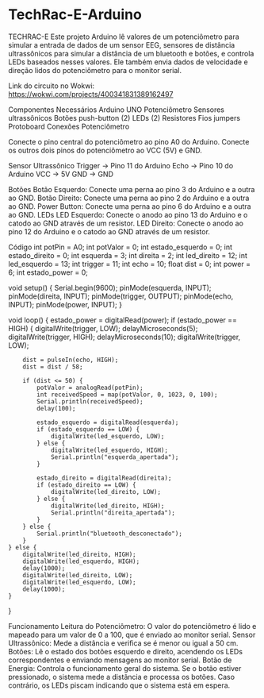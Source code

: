 # TechRac-E-Arduino
TECHRAC-E
Este projeto Arduino lê valores de um potenciômetro para simular a entrada de dados de um sensor EEG, sensores de distância ultrassônicos para simular a distância de um bluetooth e botões, e controla LEDs baseados nesses valores. Ele também envia dados de velocidade e direção lidos do potenciômetro para o monitor serial.

Link do circuito no Wokwi: https://wokwi.com/projects/400341831389162497

Componentes Necessários
Arduino UNO
Potenciômetro
Sensores ultrassônicos
Botões push-button (2)
LEDs (2)
Resistores
Fios jumpers
Protoboard
Conexões
Potenciômetro

Conecte o pino central do potenciômetro ao pino A0 do Arduino.
Conecte os outros dois pinos do potenciômetro ao VCC (5V) e GND.

Sensor Ultrassônico
Trigger -> Pino 11 do Arduino
Echo -> Pino 10 do Arduino
VCC -> 5V
GND -> GND

Botões
Botão Esquerdo: Conecte uma perna ao pino 3 do Arduino e a outra ao GND.
Botão Direito: Conecte uma perna ao pino 2 do Arduino e a outra ao GND.
Power Button: Conecte uma perna ao pino 6 do Arduino e a outra ao GND.
LEDs
LED Esquerdo: Conecte o anodo ao pino 13 do Arduino e o catodo ao GND através de um resistor.
LED Direito: Conecte o anodo ao pino 12 do Arduino e o catodo ao GND através de um resistor.


Código
int potPin = A0;
int potValor = 0;
int estado_esquerdo = 0;
int estado_direito = 0;
int esquerda = 3;
int direita = 2;
int led_direito = 12;
int led_esquerdo = 13;
int trigger = 11;
int echo = 10;
float dist = 0;
int power = 6;
int estado_power = 0;

void setup() {
    Serial.begin(9600);
    pinMode(esquerda, INPUT);
    pinMode(direita, INPUT);
    pinMode(trigger, OUTPUT);
    pinMode(echo, INPUT);
    pinMode(power, INPUT);
}

void loop() {
    estado_power = digitalRead(power);
    if (estado_power == HIGH) {
        digitalWrite(trigger, LOW);
        delayMicroseconds(5);
        digitalWrite(trigger, HIGH);
        delayMicroseconds(10);
        digitalWrite(trigger, LOW);

        dist = pulseIn(echo, HIGH);
        dist = dist / 58;

        if (dist <= 50) {
            potValor = analogRead(potPin);
            int receivedSpeed = map(potValor, 0, 1023, 0, 100);  
            Serial.println(receivedSpeed);
            delay(100);

            estado_esquerdo = digitalRead(esquerda);
            if (estado_esquerdo == LOW) {
                digitalWrite(led_esquerdo, LOW);
            } else {
                digitalWrite(led_esquerdo, HIGH);
                Serial.println("esquerda_apertada");
            }

            estado_direito = digitalRead(direita);
            if (estado_direito == LOW) {
                digitalWrite(led_direito, LOW);
            } else {
                digitalWrite(led_direito, HIGH);
                Serial.println("direita_apertada");
            }
        } else {
            Serial.println("bluetooth_desconectado");
        }
    } else {
        digitalWrite(led_direito, HIGH);
        digitalWrite(led_esquerdo, HIGH);
        delay(1000);
        digitalWrite(led_direito, LOW);
        digitalWrite(led_esquerdo, LOW);
        delay(1000);
    }
}

Funcionamento
Leitura do Potenciômetro: O valor do potenciômetro é lido e mapeado para um valor de 0 a 100, que é enviado ao monitor serial.
Sensor Ultrassônico: Mede a distância e verifica se é menor ou igual a 50 cm.
Botões: Lê o estado dos botões esquerdo e direito, acendendo os LEDs correspondentes e enviando mensagens ao monitor serial.
Botão de Energia: Controla o funcionamento geral do sistema. Se o botão estiver pressionado, o sistema mede a distância e processa os botões. Caso contrário, os LEDs piscam indicando que o sistema está em espera.